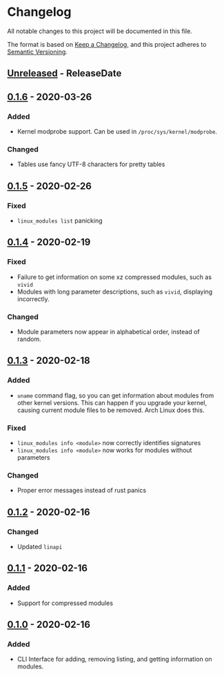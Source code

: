 # Changelog

All notable changes to this project will be documented in this file.

The format is based on [Keep a Changelog](https://keepachangelog.com/en/1.1.0/),
and this project adheres to [Semantic Versioning](https://semver.org/spec/v2.0.0.html).

<!-- next-header -->

## [Unreleased] - ReleaseDate

## [0.1.6] - 2020-03-26

### Added

- Kernel modprobe support. Can be used in `/proc/sys/kernel/modprobe`.

### Changed

- Tables use fancy UTF-8 characters for pretty tables

## [0.1.5] - 2020-02-26

### Fixed

- `linux_modules list` panicking

## [0.1.4] - 2020-02-19

### Fixed

- Failure to get information on some xz compressed modules, such as `vivid`
- Modules with long parameter descriptions, such as `vivid`, displaying incorrectly.

### Changed

- Module parameters now appear in alphabetical order, instead of random.

## [0.1.3] - 2020-02-18

### Added

- `uname` command flag, so you can get information about modules from
  other kernel versions. This can happen if you upgrade your kernel,
  causing current module files to be removed. Arch Linux does this.

### Fixed

- `linux_modules info <module>` now correctly identifies signatures
- `linux_modules info <module>` now works for modules without parameters

### Changed

- Proper error messages instead of rust panics

## [0.1.2] - 2020-02-16

### Changed

- Updated `linapi`

## [0.1.1] - 2020-02-16

### Added

- Support for compressed modules

## [0.1.0] - 2020-02-16

### Added

- CLI Interface for adding, removing listing, and getting information on modules.

<!-- next-url -->
[Unreleased]: https://github.com/DianaNites/linux_modules/compare/v0.1.6...HEAD
[0.1.6]: https://github.com/DianaNites/linux_modules/compare/v0.1.5...v0.1.6
[0.1.5]: https://github.com/DianaNites/linux_modules/compare/v0.1.4...v0.1.5
[0.1.4]: https://github.com/DianaNites/linux_modules/compare/v0.1.3...v0.1.4
[0.1.3]: https://github.com/DianaNites/linux_modules/compare/v0.1.2...v0.1.3
[0.1.2]: https://github.com/DianaNites/linux_modules/compare/v0.1.1...v0.1.2
[0.1.1]: https://github.com/DianaNites/linux_modules/compare/v0.1.0...v0.1.1
[0.1.0]: https://github.com/DianaNites/linux_modules/releases/tag/v0.1.0
